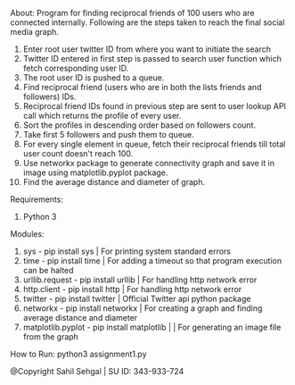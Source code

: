 About:
Program for finding reciprocal friends of 100 users who are connected internally.
Following are the steps taken to reach the final social media graph.
1. Enter root user twitter ID from where you want to initiate the search
2. Twitter ID entered in first step is passed to search user function which fetch corresponding user ID.
3. The root user ID is pushed to a queue.
4. Find reciprocal friend (users who are in both the lists friends and followers) IDs.
5. Reciprocal friend IDs found in previous step are sent to user lookup API call which returns the profile of every user.
6. Sort the profiles in descending order based on followers count.
7. Take first 5 followers and push them to queue.
8. For every single element in queue, fetch their reciprocal friends till total user count doesn't reach 100.
9. Use networkx package to generate connectivity graph and save it in image using matplotlib.pyplot package.
10. Find the average distance and diameter of graph.


Requirements:
1. Python 3

Modules:
1. sys - pip install sys | For printing system standard errors
2. time - pip install time | For adding a timeout so that program execution can be halted
3. urllib.request - pip install urllib | For handling http network error
4. http.client - pip install http | For handling http network error
5. twitter - pip install twitter | Official Twitter api python package
6. networkx - pip install networkx | For creating a graph and finding average distance and diameter
7. matplotlib.pyplot - pip install matplotlib | | For generating an image file from the graph

How to Run:
python3 assignment1.py

@Copyright Sahil Sehgal | SU ID: 343-933-724